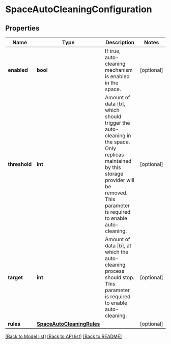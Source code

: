# SpaceAutoCleaningConfiguration

## Properties
Name | Type | Description | Notes
------------ | ------------- | ------------- | -------------
**enabled** | **bool** | If true, auto-cleaning mechanism is enabled in the space. | [optional] 
**threshold** | **int** | Amount of data [b], which should trigger the auto-cleaning in the space. Only replicas maintained by this storage provider will be removed.  This parameter is required to enable auto-cleaning.  | [optional] 
**target** | **int** | Amount of data [b], at which the auto-cleaning process should stop. This parameter is required to enable auto-cleaning.  | [optional] 
**rules** | [**SpaceAutoCleaningRules**](SpaceAutoCleaningRules.md) |  | [optional] 

[[Back to Model list]](../README.md#documentation-for-models) [[Back to API list]](../README.md#documentation-for-api-endpoints) [[Back to README]](../README.md)

